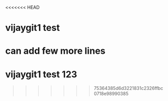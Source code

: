 <<<<<<< HEAD
# vijaygit1 test


can add few more lines
=======
# vijaygit1 test 123
>>>>>>> 75364385d6d3221831c2326ffbc0718e98990385
